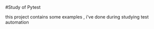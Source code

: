 #Study of Pytest 


this project contains some examples ,
i've done during studying test automation
